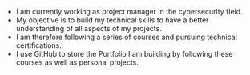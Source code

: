 - I am currently working as project manager in the cybersecurity field.
- My objective is to build my technical skills to have a better understanding of all aspects of my projects.
- I am therefore following a series of courses and pursuing technical certifications.
- I use GitHub to store the Portfolio I am building by following these courses as well as personal projects.
